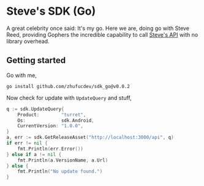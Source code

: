 # Steve's SDK (Go)

A great celebrity once said: It's my go. Here we are, doing go with Steve Reed,
providing Gophers the incredible capability to call [Steve's API](https://github.com/zhufucdev/api.zhufucdev)
with no library overhead.

## Getting started
Go with me,
```shell
go install github.com/zhufucdev/sdk_go@v0.0.2
```
Now check for update with `UpdateQuery` and stuff,
```go
q := sdk.UpdateQuery{
	Product:        "turret",
	Os:             sdk.Android,
	CurrentVersion: "1.0.0",
}
a, err := sdk.GetReleaseAsset("http://localhost:3000/api", q)
if err != nil {
    fmt.Println(err.Error())
} else if a != nil {
    fmt.Println(a.VersionName, a.Url)
} else {
    fmt.Println("No update found.")
}
```
